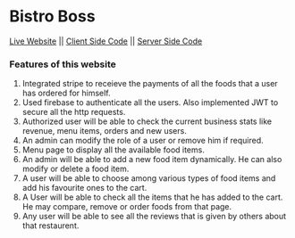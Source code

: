 # Bistro Boss


[Live Website](https://client-bistro-boss.netlify.app/ 'Go To Bistro Boss')   ||  [Client Side Code](https://github.com/spartha343/bistro-boss-client 'See Client side code in GitHub')   ||   [Server Side Code](https://github.com/spartha343/bistro-boss-server 'See server side code in GitHub')

### Features of this website
1. Integrated stripe to receieve the payments of all the foods that a user has ordered for himself.
2. Used firebase to authenticate all the users. Also implemented JWT to secure all the http requests.
3. Authorized user will be able to check the current business stats like revenue, menu items, orders and new users.
4. An admin can modify the role of a user or remove him if required.
5. Menu page to display all the available food items.
6. An admin will be able to add a new food item dynamically. He can also modify or delete a food item.
7. A user will be able to choose among various types of food items and add his favourite ones to the cart.
8. A User will be able to check all the items that he has added to the cart. He may compare, remove or order foods from that page.
9. Any user will be able to see all the reviews that is given by others about that restaurent.

